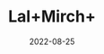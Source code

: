 ---
title: 'Lal+Mirch+'
date: '2022-08-25' 
metatag: '' 
inventory: '0' 
draft: false 
# meta description 
shortDescripton: ''
description: 'Spices'
longdescription: ''
featured: True
# product Price
price: '150.0'
# Product Short Description
shortDescription: ''
productID: 'C14229C1-F723-ED11-9968-005056B3A416'
type: 'products'
category: 'Spices' 
thumnailproduct: 'https://aminsaddiquidawakhana.eralive.net/images/products/C14229C1-F723-ED11-9968-005056B3A4161.png' 
images:
  - image: 'images/products/C14229C1-F723-ED11-9968-005056B3A4161.png'  
Variants:
---